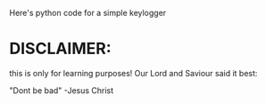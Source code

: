 Here's python code for a simple keylogger

# DISCLAIMER:
this is only for learning purposes! Our Lord and Saviour said it best:

"Dont be bad"
    -Jesus Christ
